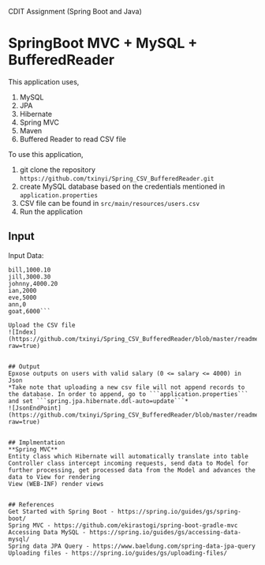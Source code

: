 CDIT Assignment (Spring Boot and Java)

# SpringBoot MVC + MySQL + BufferedReader
This application uses,
1. MySQL
2. JPA
3. Hibernate
4. Spring MVC 
5. Maven
6. Buffered Reader to read CSV file

To use this application, 
1. git clone the repository ```https://github.com/txinyi/Spring_CSV_BufferedReader.git```
2. create MySQL database based on the credentials mentioned in ```application.properties```
4. CSV file can be found in ```src/main/resources/users.csv```
3. Run the application


## Input
Input Data:
```mary,2000.30
bill,1000.10
jill,3000.30
johnny,4000.20
ian,2000
eve,5000
ann,0 
goat,6000```

Upload the CSV file
![Index](https://github.com/txinyi/Spring_CSV_BufferedReader/blob/master/readme/indexJSP.PNG?raw=true)


## Output
Epxose outputs on users with valid salary (0 <= salary <= 4000) in Json
*Take note that uploading a new csv file will not append records to the database. In order to append, go to ```application.properties``` and set ```spring.jpa.hibernate.ddl-auto=update```*
![JsonEndPoint](https://github.com/txinyi/Spring_CSV_BufferedReader/blob/master/readme/usersEndpoint.PNG?raw=true)


## Implmentation
**Spring MVC**
Entity class which Hibernate will automatically translate into table
Controller class intercept incoming requests, send data to Model for further processing, get processed data from the Model and advances the data to View for rendering
View (WEB-INF) render views


## References
Get Started with Spring Boot - https://spring.io/guides/gs/spring-boot/
Spring MVC - https://github.com/ekirastogi/spring-boot-gradle-mvc
Accessing Data MySQL - https://spring.io/guides/gs/accessing-data-mysql/
Spring data JPA Query - https://www.baeldung.com/spring-data-jpa-query
Uploading files - https://spring.io/guides/gs/uploading-files/




